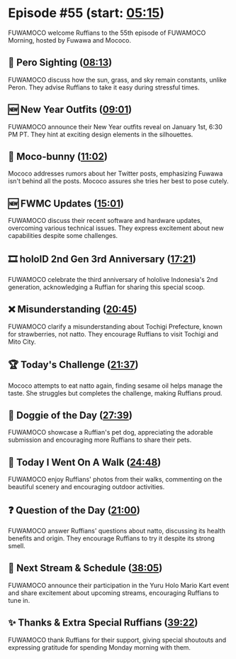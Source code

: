 # Episode #55 (start: [05:15](https://youtu.be/j1vp5W3pYpA?t=05m15s))

FUWAMOCO welcome Ruffians to the 55th episode of FUWAMOCO Morning, hosted by Fuwawa and Mococo.

## 👀 Pero Sighting ([08:13](https://youtu.be/j1vp5W3pYpA?t=08m13s))

FUWAMOCO discuss how the sun, grass, and sky remain constants, unlike Peron. They advise Ruffians to take it easy during stressful times.

## 🆕 New Year Outfits ([09:01](https://youtu.be/j1vp5W3pYpA?t=09m01s))

FUWAMOCO announce their New Year outfits reveal on January 1st, 6:30 PM PT. They hint at exciting design elements in the silhouettes.

## 🐇 Moco-bunny ([11:02](https://youtu.be/j1vp5W3pYpA?t=11m02s))

Mococo addresses rumors about her Twitter posts, emphasizing Fuwawa isn't behind all the posts. Mococo assures she tries her best to pose cutely.

## 🆕 FWMC Updates ([15:01](https://youtu.be/j1vp5W3pYpA?t=15m01s))

FUWAMOCO discuss their recent software and hardware updates, overcoming various technical issues. They express excitement about new capabilities despite some challenges.

## 🎞️ holoID 2nd Gen 3rd Anniversary ([17:21](https://youtu.be/j1vp5W3pYpA?t=17m21s))

FUWAMOCO celebrate the third anniversary of hololive Indonesia's 2nd generation, acknowledging a Ruffian for sharing this special scoop.

## ❌ Misunderstanding ([20:45](https://youtu.be/j1vp5W3pYpA?t=20m45s))

FUWAMOCO clarify a misunderstanding about Tochigi Prefecture, known for strawberries, not natto. They encourage Ruffians to visit Tochigi and Mito City.

## 🏆 Today's Challenge ([21:37](https://youtu.be/j1vp5W3pYpA?t=21m37s))

Mococo attempts to eat natto again, finding sesame oil helps manage the taste. She struggles but completes the challenge, making Ruffians proud.

## 🐶 Doggie of the Day ([27:39](https://youtu.be/j1vp5W3pYpA?t=27m39s))

FUWAMOCO showcase a Ruffian's pet dog, appreciating the adorable submission and encouraging more Ruffians to share their pets.

## 🚶 Today I Went On A Walk ([24:48](https://youtu.be/j1vp5W3pYpA?t=24m48s))

FUWAMOCO enjoy Ruffians' photos from their walks, commenting on the beautiful scenery and encouraging outdoor activities.

## ❓ Question of the Day ([21:00](https://youtu.be/j1vp5W3pYpA?t=21m00s))

FUWAMOCO answer Ruffians' questions about natto, discussing its health benefits and origin. They encourage Ruffians to try it despite its strong smell.

## 📅 Next Stream & Schedule ([38:05](https://youtu.be/j1vp5W3pYpA?t=38m05s))

FUWAMOCO announce their participation in the Yuru Holo Mario Kart event and share excitement about upcoming streams, encouraging Ruffians to tune in.

## ✨ Thanks & Extra Special Ruffians ([39:22](https://youtu.be/j1vp5W3pYpA?t=39m22s))

FUWAMOCO thank Ruffians for their support, giving special shoutouts and expressing gratitude for spending Monday morning with them.
